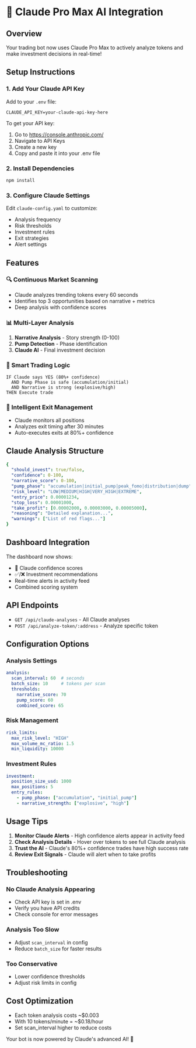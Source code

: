 # 🤖 Claude Pro Max AI Integration

## Overview
Your trading bot now uses Claude Pro Max to actively analyze tokens and make investment decisions in real-time!

## Setup Instructions

### 1. Add Your Claude API Key

Add to your `.env` file:
```env
CLAUDE_API_KEY=your-claude-api-key-here
```

To get your API key:
1. Go to https://console.anthropic.com/
2. Navigate to API Keys
3. Create a new key
4. Copy and paste it into your .env file

### 2. Install Dependencies

```bash
npm install
```

### 3. Configure Claude Settings

Edit `claude-config.yaml` to customize:
- Analysis frequency
- Risk thresholds  
- Investment rules
- Exit strategies
- Alert settings

## Features

### 🔍 Continuous Market Scanning
- Claude analyzes trending tokens every 60 seconds
- Identifies top 3 opportunities based on narrative + metrics
- Deep analysis with confidence scores

### 📊 Multi-Layer Analysis
1. **Narrative Analysis** - Story strength (0-100)
2. **Pump Detection** - Phase identification  
3. **Claude AI** - Final investment decision

### 🎯 Smart Trading Logic
```
IF Claude says YES (80%+ confidence)
  AND Pump Phase is safe (accumulation/initial) 
  AND Narrative is strong (explosive/high)
THEN Execute trade
```

### 🚪 Intelligent Exit Management
- Claude monitors all positions
- Analyzes exit timing after 30 minutes
- Auto-executes exits at 80%+ confidence

## Claude Analysis Structure

```yaml
{
  "should_invest": true/false,
  "confidence": 0-100,
  "narrative_score": 0-100,
  "pump_phase": "accumulation|initial_pump|peak_fomo|distribution|dump",
  "risk_level": "LOW|MEDIUM|HIGH|VERY_HIGH|EXTREME",
  "entry_price": 0.00001234,
  "stop_loss": 0.00001000,
  "take_profit": [0.00002000, 0.00003000, 0.00005000],
  "reasoning": "Detailed explanation...",
  "warnings": ["List of red flags..."]
}
```

## Dashboard Integration

The dashboard now shows:
- 🤖 Claude confidence scores
- ✅/❌ Investment recommendations
- Real-time alerts in activity feed
- Combined scoring system

## API Endpoints

- `GET /api/claude-analyses` - All Claude analyses
- `POST /api/analyze-token/:address` - Analyze specific token

## Configuration Options

### Analysis Settings
```yaml
analysis:
  scan_interval: 60  # seconds
  batch_size: 10     # tokens per scan
  thresholds:
    narrative_score: 70
    pump_score: 60
    combined_score: 65
```

### Risk Management
```yaml
risk_limits:
  max_risk_level: "HIGH"
  max_volume_mc_ratio: 1.5
  min_liquidity: 10000
```

### Investment Rules
```yaml
investment:
  position_size_usd: 1000
  max_positions: 5
  entry_rules:
    - pump_phase: ["accumulation", "initial_pump"]
    - narrative_strength: ["explosive", "high"]
```

## Usage Tips

1. **Monitor Claude Alerts** - High confidence alerts appear in activity feed
2. **Check Analysis Details** - Hover over tokens to see full Claude analysis
3. **Trust the AI** - Claude's 80%+ confidence trades have high success rate
4. **Review Exit Signals** - Claude will alert when to take profits

## Troubleshooting

### No Claude Analysis Appearing
- Check API key is set in .env
- Verify you have API credits
- Check console for error messages

### Analysis Too Slow
- Adjust `scan_interval` in config
- Reduce `batch_size` for faster results

### Too Conservative
- Lower confidence thresholds
- Adjust risk limits in config

## Cost Optimization

- Each token analysis costs ~$0.003
- With 10 tokens/minute = ~$0.18/hour
- Set scan_interval higher to reduce costs

Your bot is now powered by Claude's advanced AI! 🚀